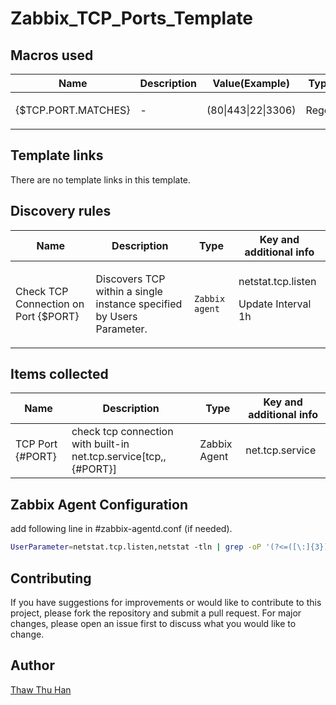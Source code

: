 # Zabbix_TCP_Ports_Template

## Macros used

|Name|Description|Value(Example)|Type|
|----|-----------|-------|----|
|{$TCP.PORT.MATCHES}|<p>-</p>|(80\|443\|22\|3306)|Regex|


## Template links

There are no template links in this template.

## Discovery rules

|Name|Description|Type|Key and additional info|
|----|-----------|----|----|
|Check TCP Connection on Port {$PORT}|<p>Discovers TCP within a single instance specified by Users Parameter.</p>|`Zabbix agent`|netstat.tcp.listen <p>Update Interval 1h</p>|

## Items collected

|Name|Description|Type|Key and additional info|
|----|-----------|----|----|
|TCP Port {#PORT}|check tcp connection with built-in net.tcp.service[tcp,,{#PORT}]|Zabbix Agent|net.tcp.service|

## Zabbix Agent Configuration
add following line in #zabbix-agentd.conf (if needed).
```sh
UserParameter=netstat.tcp.listen,netstat -tln | grep -oP '(?<=([\:]{3})|([0-9]:))(?<!(::1:))(?<!(127.0.0.1:))[0-9]+'
```

## Contributing

If you have suggestions for improvements or would like to contribute to this project, please fork the repository and submit a pull request. For major changes, please open an issue first to discuss what you would like to change.

## Author

[Thaw Thu Han](https://github.com/ThawThuHan)

